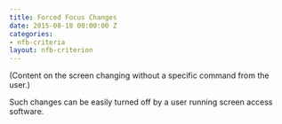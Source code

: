 ```yaml
---
title: Forced Focus Changes
date: 2015-08-18 00:00:00 Z
categories:
- nfb-criteria
layout: nfb-criterion
---
```


(Content on the screen changing without a specific command from the user.)

Such changes can be easily turned off by a user running screen access software.